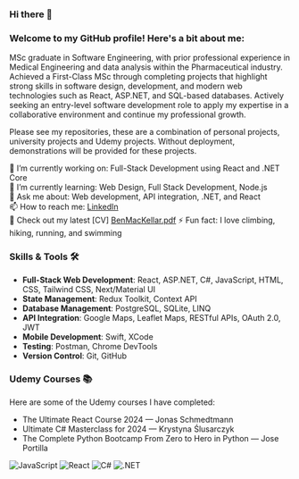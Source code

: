 ### Hi there 👋

### Welcome to my GitHub profile! Here's a bit about me:

MSc graduate in Software Engineering, with prior professional experience in Medical Engineering and data analysis within the Pharmaceutical industry. Achieved a First-Class MSc through completing projects that highlight strong skills in software design, development, and modern web technologies such as React, ASP.NET, and SQL-based databases. Actively seeking an entry-level software development role to apply my expertise in a collaborative environment and continue my professional growth.

Please see my repositories, these are a combination of personal projects, university projects and Udemy projects. Without deployment, demonstrations will be provided for these projects.

🔭 I’m currently working on: Full-Stack Development using React and .NET Core  
🌱 I’m currently learning: Web Design, Full Stack Development, Node.js  
💬 Ask me about: Web development, API integration, .NET, and React  
📫 How to reach me: [LinkedIn](https://www.linkedin.com/in/ben-mackellar-7b41a7189/)  
📝 Check out my latest [CV] [BenMacKellar.pdf](https://github.com/user-attachments/files/17803724/BenMacKellar.pdf)
⚡ Fun fact: I love climbing, hiking, running, and swimming

### Skills & Tools 🛠

- **Full-Stack Web Development**: React, ASP.NET, C#, JavaScript, HTML, CSS, Tailwind CSS, Next/Material UI  
- **State Management**: Redux Toolkit, Context API  
- **Database Management**: PostgreSQL, SQLite, LINQ  
- **API Integration**: Google Maps, Leaflet Maps, RESTful APIs, OAuth 2.0, JWT  
- **Mobile Development**: Swift, XCode  
- **Testing**: Postman, Chrome DevTools  
- **Version Control**: Git, GitHub  

### Udemy Courses 📚

Here are some of the Udemy courses I have completed:

- The Ultimate React Course 2024 — Jonas Schmedtmann  
- Ultimate C# Masterclass for 2024 — Krystyna Ślusarczyk  
- The Complete Python Bootcamp From Zero to Hero in Python — Jose Portilla

![JavaScript](https://img.shields.io/badge/-JavaScript-333333?style=flat&logo=javascript)
![React](https://img.shields.io/badge/-React-333333?style=flat&logo=react)
![C#](https://img.shields.io/badge/-C%23-333333?style=flat&logo=c-sharp)
![.NET](https://img.shields.io/badge/-.NET-333333?style=flat&logo=.net)
